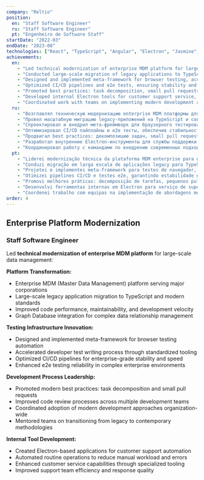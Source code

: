 ```yaml
---
company: "Reltio"
position:
  en: "Staff Software Engineer"
  ru: "Staff Software Engineer"
  pt: "Engenheiro de Software Staff"
startDate: "2022-03"
endDate: "2023-08"
technologies: ["React", "TypeScript", "Angular", "Electron", "Jasmine", "Karma", "CI/CD", "Graph Database"]
achievements:
  en:
    - "Led technical modernization of enterprise MDM platform for large corporations' master data management"
    - "Conducted large-scale migration of legacy applications to TypeScript and modern development standards, improving code performance and maintainability"
    - "Designed and implemented meta-framework for browser testing, accelerating test writing process for developers"
    - "Optimized CI/CD pipelines and e2e tests, ensuring stability and delivery speed in enterprise environment"
    - "Promoted best practices: task decomposition, small pull requests, improved code review processes"
    - "Developed internal Electron tools for customer support service, automating routine operations"
    - "Coordinated work with teams on implementing modern development approaches in large tech organization"
  ru:
    - "Возглавлял техническую модернизацию enterprise MDM платформы для управления мастер-данными крупных корпораций"
    - "Провел масштабную миграцию legacy-приложений на TypeScript и современные стандарты разработки, повысив производительность и поддерживаемость кода"
    - "Спроектировал и внедрил мета-фреймворк для браузерного тестирования, ускорив процесс написания тестов разработчиками"
    - "Оптимизировал CI/CD пайплайны и e2e тесты, обеспечив стабильность и скорость доставки в enterprise-среде"
    - "Продвигал best practices: декомпозицию задач, small pull requests, улучшение процессов код-ревью"
    - "Разработал внутренние Electron-инструменты для службы поддержки клиентов, автоматизировав рутинные операции"
    - "Координировал работу с командами по внедрению современных подходов к разработке в крупной технологической организации"
  pt:
    - "Liderei modernização técnica da plataforma MDM enterprise para gestão de dados mestres de grandes corporações"
    - "Conduzi migração em larga escala de aplicações legacy para TypeScript e padrões modernos de desenvolvimento, melhorando performance e manutenibilidade do código"
    - "Projetei e implementei meta-framework para testes de navegador, acelerando processo de escrita de testes para desenvolvedores"
    - "Otimizei pipelines CI/CD e testes e2e, garantindo estabilidade e velocidade de entrega em ambiente enterprise"
    - "Promovi melhores práticas: decomposição de tarefas, pequenos pull requests, melhoria de processos de revisão de código"
    - "Desenvolvi ferramentas internas em Electron para serviço de suporte ao cliente, automatizando operações rotineiras"
    - "Coordenei trabalho com equipas na implementação de abordagens modernas de desenvolvimento em grande organização tecnológica"
order: 4
---
```


## Enterprise Platform Modernization

### Staff Software Engineer
Led **technical modernization of enterprise MDM platform** for large-scale data management:

**Platform Transformation:**
- Enterprise MDM (Master Data Management) platform serving major corporations
- Large-scale legacy application migration to TypeScript and modern standards
- Improved code performance, maintainability, and development velocity
- Graph Database integration for complex data relationship management

**Testing Infrastructure Innovation:**
- Designed and implemented meta-framework for browser testing automation
- Accelerated developer test writing process through standardized tooling
- Optimized CI/CD pipelines for enterprise-grade stability and speed
- Enhanced e2e testing reliability in complex enterprise environments

**Development Process Leadership:**
- Promoted modern best practices: task decomposition and small pull requests
- Improved code review processes across multiple development teams
- Coordinated adoption of modern development approaches organization-wide
- Mentored teams on transitioning from legacy to contemporary methodologies

**Internal Tool Development:**
- Created Electron-based applications for customer support automation
- Automated routine operations to reduce manual workload and errors
- Enhanced customer service capabilities through specialized tooling
- Improved support team efficiency and response quality